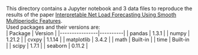 This directory contains a Jupyter notebook and 3 data files to reproduce the results of the paper [Interpretable Net Load Forecasting Using Smooth Multiperiodic Features](https://web.stanford.edu/~boyd/papers/multiperiodic_forecasting.html).  
Used packages and their versions are:  
| Package        | Version  |
|----------------|----------|
| pandas         | 1.3.1    |
| numpy          | 1.21.2   |
| cvxpy          | 1.1.14   |
| matplotlib     | 3.4.2    |
| math           | Built-in |
| time           | Built-in |
| scipy          | 1.7.1    |
| seaborn        | 0.11.2   |

